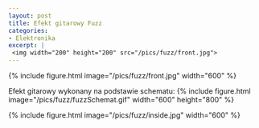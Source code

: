 ```yaml
---
layout: post
title: Efekt gitarowy Fuzz
categories:
- Elektronika
excerpt: |
 <img width="200" height="200" src="/pics/fuzz/front.jpg"> 
---
```


{% include figure.html image="/pics/fuzz/front.jpg" width="600" %}

Efekt gitarowy wykonany na podstawie schematu:
{% include figure.html image="/pics/fuzz/fuzzSchemat.gif" width="600" height="800" %}

{% include figure.html image="/pics/fuzz/inside.jpg" width="600" %}